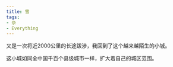 ```yaml
---
title: 雪
tags:
- 杂
- Everything
---
```


又是一次将近2000公里的长途跋涉，我回到了这个越来越陌生的小城。

这小城如同全中国千百个县级城市一样，扩大着自己的城区范围。

